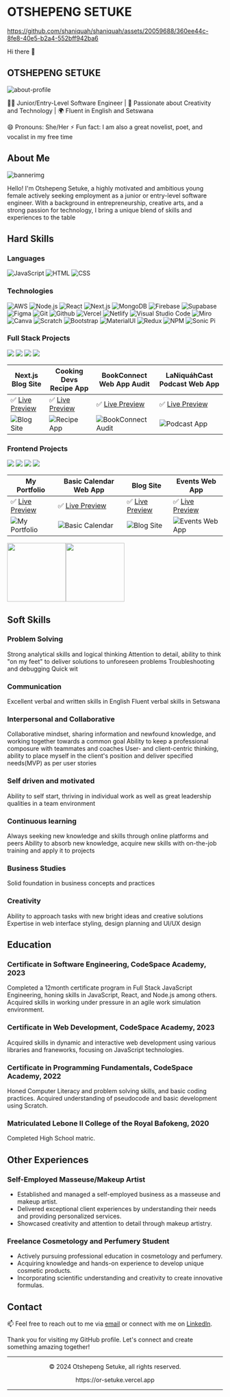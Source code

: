 # OTSHEPENG SETUKE



https://github.com/shaniquah/shaniquah/assets/20059688/360ee44c-8fe8-40e5-b2a4-552bff942ba6



Hi there 👋

## OTSHEPENG SETUKE


![about-profile](https://github.com/shaniquah/shaniquah/assets/20059688/83c0f8c4-5075-4444-8c06-bb4070db3ef3)

👩‍💻 Junior/Entry-Level Software Engineer | 🌟 Passionate about Creativity and Technology | 🌍 Fluent in English and Setswana

😄 Pronouns: She/Her
⚡ Fun fact: I am also a great novelist, poet, and vocalist in my free time

## About Me

![bannerimg](https://github.com/shaniquah/shaniquah/assets/20059688/2ed8c74b-caec-4027-b605-dc695615e7f5)


Hello! I'm Otshepeng Setuke, a highly motivated and ambitious young female actively seeking employment as a junior or entry-level software engineer. With a background in entrepreneurship, creative arts, and a strong passion for technology, I bring a unique blend of skills and experiences to the table

## Hard Skills

### Languages

![JavaScript](https://img.shields.io/badge/-JavaScript-000?&logo=JavaScript) ![HTML](https://img.shields.io/badge/-HTML5-000?&logo=HTML5) ![CSS](https://img.shields.io/badge/-CSS3-000?&logo=CSS3)

### Technologies

![AWS](https://img.shields.io/badge/-AWS-000?&logo=Amazon-AWS&logoColor=F90) ![Node.js](https://img.shields.io/badge/-Node.js-000?&logo=node.js) ![React](https://img.shields.io/badge/-React-000?&logo=React) ![Next.js](https://img.shields.io/badge/-Next.js-000?&logo=Next.js) ![MongoDB](https://img.shields.io/badge/-MongoDB-000?&logo=MongoDB) ![Firebase](https://img.shields.io/badge/-Firebase-000?&logo=Firebase) ![Supabase](https://img.shields.io/badge/-Supabase-000?&logo=Supabase) ![Figma](https://img.shields.io/badge/-Figma-000?&logo=Figma) ![Git](https://img.shields.io/badge/-Git-000?&logo=Git) ![Github](https://img.shields.io/badge/-Github-000?&logo=GitHub) ![Vercel](https://img.shields.io/badge/-Vercel-000?&logo=Vercel) ![Netlify](https://img.shields.io/badge/-Netlify-000?&logo=Netlify) ![Visual Studio Code](https://img.shields.io/badge/-Visual%20Studio%20Code-000?&logo=Visual%20Studio%20Code) ![Miro](https://img.shields.io/badge/-Miro-000?&logo=Miro) ![Canva](https://img.shields.io/badge/-Canva-000?&logo=Canva) ![Scratch](https://img.shields.io/badge/-Scratch-000?&logo=Scratch) ![Bootstrap](https://img.shields.io/badge/-Bootstrap-000?&logo=Bootstrap) ![MaterialUI](https://img.shields.io/badge/-MaterialUI-000?&logo=MUI) ![Redux](https://img.shields.io/badge/-Redux-000?&logo=Redux) ![NPM](https://img.shields.io/badge/-NPM-000?&logo=npm) ![Sonic Pi](https://img.shields.io/badge/-Sonic%20Pi-000?&logo=Sonic%20Pi)

### Full Stack Projects

[![](https://img.shields.io/badge/-💻📰Blog%20Site-000)](https://github.com/shaniquah/next-blog) [![](https://img.shields.io/badge/-🍽️Recipe%20App-000)](https://github.com/CodeSpace/ASE/groupA/) [![](https://img.shields.io/badge/-📖📚Book%20Connect-000)](https://github.com/shaniquah/OTSSET869_bcl2302_Chanique_OtshepengSetuke_IWA19_01) [![](https://img.shields.io/badge/-🎙️🎧LaNiquáhCast-000)](https://github.com/shaniquah/LaNiquahCast)

Next.js Blog Site | Cooking Devs Recipe App | BookConnect Web App Audit | LaNiquáhCast Podcast Web App
----------------- | -------------------- | -------------- | ---------
✅ [Live Preview](https://myblogg-h8hs2rqno-otshepeng-setukes-projects.vercel.app/index.html) | ✅ [Live Preview](https://cooking-devs.vercel.app/index.html) | ✅ [Live Preview](https://bookconnect-ors.netlify.app/) | ✅ [Live Preview](podcastapp)
![Blog Site](https://github.com/shaniquah/shaniquah/assets/20059688/e41312e4-78c7-4e91-a260-ebba721a3a71) | ![Recipe App](https://github.com/shaniquah/shaniquah/assets/20059688/1499b1a6-732c-4cc6-aa69-89109d749307) | ![BookConnect Audit](https://github.com/shaniquah/shaniquah/assets/20059688/ebde4a1d-0733-43ad-a0c5-6ec2f1f36d98) | ![Podcast App]()


### Frontend Projects

[![](https://img.shields.io/badge/-💼📋Portfolio-000)](https://github.com/shaniquah/tailwind-portfolio) [![](https://img.shields.io/badge/-📆%20Web%20Calendar-000)](https://github.com/shaniquah/web-calendar) [![](https://img.shields.io/badge/-📰💻%20Blog-000)](https://github.com/shaniquah/nextjs-blog) [![](https://img.shields.io/badge/-🌐☑️Events%20Web%20App-000)](https://github.com/shaniquah/udemy-nextjs)

My Portfolio | Basic Calendar Web App | Blog Site | Events Web App
--------------- | ----------------- | -------------------- | ---------------------
✅ [Live Preview](or-setuks.vercel.app/index.html) | ✅ [Live Preview](https://web-calendar-app-orsetuke.netlify.app/index.html) | ✅ [Live Preview](https://myblogg-seven.vercel.app/index.html) | ✅ [Live Preview](https://nextjs-events-app-beta.vercel.app/index.html) 
![My Portfolio](https://github.com/shaniquah/shaniquah/assets/20059688/d4f830a7-500a-4f9d-a963-73feb0c1b365) | ![Basic Calendar](https://github.com/shaniquah/shaniquah/assets/20059688/792050af-9eab-4d4c-b21c-f5643c2f0926) | ![Blog Site](https://github.com/shaniquah/shaniquah/assets/20059688/e41312e4-78c7-4e91-a260-ebba721a3a71) | ![Events Web App](https://github.com/shaniquah/shaniquah/assets/20059688/194432b6-67a8-4e3f-aa37-d857dbf8f675)

<img height="137px" src="https://github-readme-stats.vercel.app/api?username=shaniquah&hide_title=true&hide_border=true&show_icons=true&include_all_commits=true&count_private=true&line_height=21&text_color=000&icon_color=000&bg_color=0,ea6161,ffc64d,fffc4d,52fa5a&theme=graywhite" /><img height="137px" src="https://github-readme-stats.vercel.app/api/top-langs/?username=shaniquah&hide=html&hide_title=true&hide_border=true&layout=compact&langs_count=6&exclude_repo=comp426,Redventures-Movie-Quotes&text_color=000&icon_color=fff&bg_color=0,52fa5a,4dfcff,c64dff&theme=graywhite" />

## Soft Skills

### Problem Solving
Strong analytical skills and logical thinking
Attention to detail, ability to think "on my feet" to deliver solutions to unforeseen problems
Troubleshooting and debugging 
Quick wit

### Communication
Excellent verbal and written skills in English
Fluent verbal skills in Setswana

### Interpersonal and Collaborative
Collaborative mindset, sharing information and newfound knowledge, and working together towards a common goal
Ability to keep a professional composure with teammates and coaches
User- and client-centric thinking, ability to place myself in the client's position and deliver specified needs(MVP) as per user stories 

### Self driven and motivated
Ability to self start, thriving in individual work as well as great leadership qualities in a team environment 

### Continuous learning
Always seeking new knowledge and skills through online platforms and peers
Ability to absorb new knowledge, acquire new skills with on-the-job training and apply it to projects

### Business Studies
Solid foundation in business concepts and practices

### Creativity
Ability to approach tasks with new bright ideas and creative solutions
Expertise in web interface styling, design planning and UI/UX design

## Education

### Certificate in Software Engineering, CodeSpace Academy, 2023
Completed a 12month certificate program in Full Stack JavaScript Engineering, honing skills in JavaScript, React, and Node.js among others. Acquired skills in working under pressure in an agile work simulation environment.

### Certificate in Web Development, CodeSpace Academy, 2023
Acquired skills in dynamic and interactive web development using various libraries and franeworks, focusing on JavaScript technologies.

### Certificate in Programming Fundamentals, CodeSpace Academy, 2022
Honed Computer Literacy and problem solving skills, and basic coding practices. Acquired understanding of pseudocode and basic development using Scratch.

### Matriculated Lebone II College of the Royal Bafokeng, 2020
Completed High School matric.

## Other Experiences

### Self-Employed Masseuse/Makeup Artist
- Established and managed a self-employed business as a masseuse and makeup artist.
- Delivered exceptional client experiences by understanding their needs and providing personalized services.
- Showcased creativity and attention to detail through makeup artistry.

### Freelance Cosmetology and Perfumery Student
- Actively pursuing professional education in cosmetology and perfumery.
- Acquiring knowledge and hands-on experience to develop unique cosmetic products.
- Incorporating scientific understanding and creativity to create innovative formulas.

## Contact

📫 Feel free to reach out to me via [email](or.setuke@gmail.com) or connect with me on [LinkedIn](https://www.linkedin.com/in/otshepeng-setuke/).


Thank you for visiting my GitHub profile. Let's connect and create something amazing together!

---

<p align="center"> © 2024 Otshepeng Setuke, all rights reserved. </p>

<p align="center">
https://or-setuke.vercel.app
</p>

---
